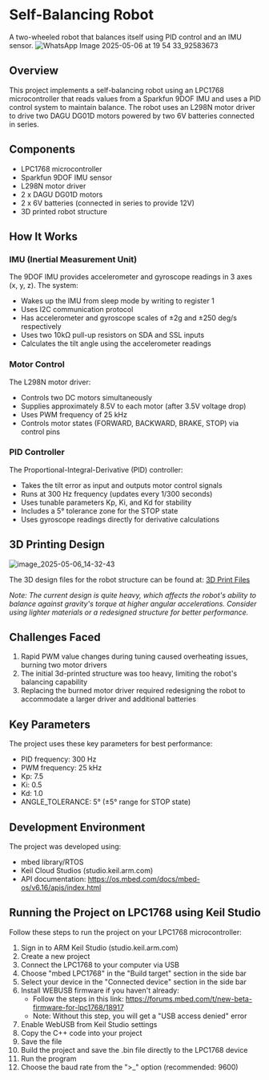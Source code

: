 # Self-Balancing Robot

A two-wheeled robot that balances itself using PID control and an IMU sensor.
![WhatsApp Image 2025-05-06 at 19 54 33_92583673](https://github.com/user-attachments/assets/fb2dc30d-2523-4773-9ac1-20db582010bb)

## Overview

This project implements a self-balancing robot using an LPC1768 microcontroller that reads values from a Sparkfun 9DOF IMU and uses a PID control system to maintain balance. The robot uses an L298N motor driver to drive two DAGU DG01D motors powered by two 6V batteries connected in series.

## Components

- LPC1768 microcontroller
- Sparkfun 9DOF IMU sensor
- L298N motor driver
- 2 x DAGU DG01D motors
- 2 x 6V batteries (connected in series to provide 12V)
- 3D printed robot structure

## How It Works

### IMU (Inertial Measurement Unit)

The 9DOF IMU provides accelerometer and gyroscope readings in 3 axes (x, y, z). The system:
- Wakes up the IMU from sleep mode by writing to register 1
- Uses I2C communication protocol
- Has accelerometer and gyroscope scales of ±2g and ±250 deg/s respectively
- Uses two 10kΩ pull-up resistors on SDA and SSL inputs
- Calculates the tilt angle using the accelerometer readings

### Motor Control

The L298N motor driver:
- Controls two DC motors simultaneously
- Supplies approximately 8.5V to each motor (after 3.5V voltage drop)
- Uses PWM frequency of 25 kHz
- Controls motor states (FORWARD, BACKWARD, BRAKE, STOP) via control pins

### PID Controller

The Proportional-Integral-Derivative (PID) controller:
- Takes the tilt error as input and outputs motor control signals
- Runs at 300 Hz frequency (updates every 1/300 seconds)
- Uses tunable parameters Kp, Ki, and Kd for stability
- Includes a 5° tolerance zone for the STOP state
- Uses gyroscope readings directly for derivative calculations

## 3D Printing Design
![image_2025-05-06_14-32-43](https://github.com/user-attachments/assets/f44834ba-e801-4239-b01c-0d15b295514d)

The 3D design files for the robot structure can be found at: [3D Print Files](https://makerworld.com/en/models/691734-fall-e-the-self-balancing-robot?from=search#profileId-620442)

*Note: The current design is quite heavy, which affects the robot's ability to balance against gravity's torque at higher angular accelerations. Consider using lighter materials or a redesigned structure for better performance.*

## Challenges Faced

1. Rapid PWM value changes during tuning caused overheating issues, burning two motor drivers
2. The initial 3d-printed structure was too heavy, limiting the robot's balancing capability
3. Replacing the burned motor driver required redesigning the robot to accommodate a larger driver and additional batteries

## Key Parameters

The project uses these key parameters for best performance:

- PID frequency: 300 Hz
- PWM frequency: 25 kHz
- Kp: 7.5
- Ki: 0.5
- Kd: 1.0
- ANGLE_TOLERANCE: 5° (±5° range for STOP state)

## Development Environment

The project was developed using:
- mbed library/RTOS
- Keil Cloud Studios (studio.keil.arm.com)
- API documentation: https://os.mbed.com/docs/mbed-os/v6.16/apis/index.html

## Running the Project on LPC1768 using Keil Studio

Follow these steps to run the project on your LPC1768 microcontroller:

1. Sign in to ARM Keil Studio (studio.keil.arm.com)
2. Create a new project
3. Connect the LPC1768 to your computer via USB
4. Choose "mbed LPC1768" in the "Build target" section in the side bar
5. Select your device in the "Connected device" section in the side bar
6. Install WEBUSB firmware if you haven't already:
   - Follow the steps in this link: https://forums.mbed.com/t/new-beta-firmware-for-lpc1768/18917
   - Note: Without this step, you will get a "USB access denied" error
7. Enable WebUSB from Keil Studio settings
8. Copy the C++ code into your project
9. Save the file
10. Build the project and save the .bin file directly to the LPC1768 device
11. Run the program
12. Choose the baud rate from the ">_" option (recommended: 9600)
